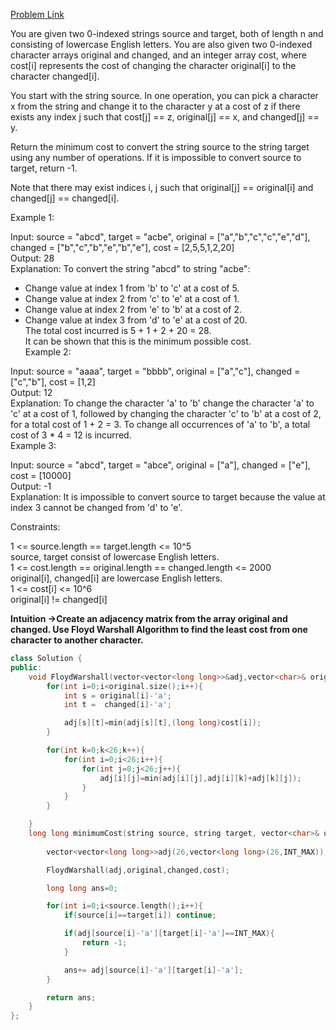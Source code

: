 [Problem Link](https://leetcode.com/problems/minimum-cost-to-convert-string-i/description/?envType=daily-question&envId=2024-07-27)<br>

You are given two 0-indexed strings source and target, both of length n and consisting of lowercase English letters. You are also given two 0-indexed character arrays original and changed, and an integer array cost, where cost[i] represents the cost of changing the character original[i] to the character changed[i].<br>

You start with the string source. In one operation, you can pick a character x from the string and change it to the character y at a cost of z if there exists any index j such that cost[j] == z, original[j] == x, and changed[j] == y.<br>

Return the minimum cost to convert the string source to the string target using any number of operations. If it is impossible to convert source to target, return -1.<br>

Note that there may exist indices i, j such that original[j] == original[i] and changed[j] == changed[i].<br>

 

Example 1:<br>

Input: source = "abcd", target = "acbe", original = ["a","b","c","c","e","d"], changed = ["b","c","b","e","b","e"], cost = [2,5,5,1,2,20]<br>
Output: 28<br>
Explanation: To convert the string "abcd" to string "acbe":<br>
- Change value at index 1 from 'b' to 'c' at a cost of 5.<br>
- Change value at index 2 from 'c' to 'e' at a cost of 1.<br>
- Change value at index 2 from 'e' to 'b' at a cost of 2.<br>
- Change value at index 3 from 'd' to 'e' at a cost of 20.<br>
The total cost incurred is 5 + 1 + 2 + 20 = 28.<br>
It can be shown that this is the minimum possible cost.<br>
Example 2:<br>

Input: source = "aaaa", target = "bbbb", original = ["a","c"], changed = ["c","b"], cost = [1,2]<br>
Output: 12<br>
Explanation: To change the character 'a' to 'b' change the character 'a' to 'c' at a cost of 1, followed by changing the character 'c' to 'b' at a cost of 2, for a total cost of 1 + 2 = 3. To change all occurrences of 'a' to 'b', a total cost of 3 * 4 = 12 is incurred.<br>
Example 3:<br>

Input: source = "abcd", target = "abce", original = ["a"], changed = ["e"], cost = [10000]<br>
Output: -1<br>
Explanation: It is impossible to convert source to target because the value at index 3 cannot be changed from 'd' to 'e'.<br>
 

Constraints:<br>

1 <= source.length == target.length <= 10^5<br>
source, target consist of lowercase English letters.<br>
1 <= cost.length == original.length == changed.length <= 2000<br>
original[i], changed[i] are lowercase English letters.<br>
1 <= cost[i] <= 10^6<br>
original[i] != changed[i]<br>

__Intuition ->Create an adjacency matrix from the array original and changed. Use Floyd Warshall Algorithm to find the least cost from one character to another character.__

```C++
class Solution {
public:
    void FloydWarshall(vector<vector<long long>>&adj,vector<char>& original,vector<char>& changed,vector<int>& cost){
        for(int i=0;i<original.size();i++){
            int s = original[i]-'a';
            int t =  changed[i]-'a';

            adj[s][t]=min(adj[s][t],(long long)cost[i]);
        }

        for(int k=0;k<26;k++){
            for(int i=0;i<26;i++){
                for(int j=0;j<26;j++){
                    adj[i][j]=min(adj[i][j],adj[i][k]+adj[k][j]);
                }
            }
        }

    }
    long long minimumCost(string source, string target, vector<char>& original, vector<char>& changed, vector<int>& cost) {
        
        vector<vector<long long>>adj(26,vector<long long>(26,INT_MAX));

        FloydWarshall(adj,original,changed,cost);

        long long ans=0;

        for(int i=0;i<source.length();i++){
            if(source[i]==target[i]) continue;

            if(adj[source[i]-'a'][target[i]-'a']==INT_MAX){
                return -1;
            }

            ans+= adj[source[i]-'a'][target[i]-'a'];
        }

        return ans;
    }
};
```
